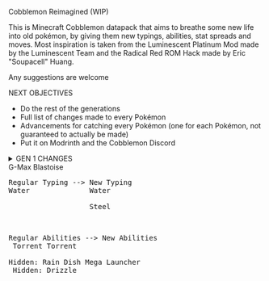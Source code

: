 Cobblemon Reimagined (WIP)

This is Minecraft Cobblemon datapack that aims to breathe some new life into old pokémon, by giving them new typings, abilities, stat spreads and moves. Most inspiration is taken from the Luminescent Platinum
Mod made by the Luminescent Team and the Radical Red ROM Hack made by Eric "Soupacell" Huang.

Any suggestions are welcome

NEXT OBJECTIVES
- Do the rest of the generations
- Full list of changes made to every Pokémon
- Advancements for catching every Pokémon (one for each Pokémon, not guaranteed to actually be made)
- Put it on Modrinth and the Cobblemon Discord

<details>
<summary>GEN 1 CHANGES</summary>

<details>
<summary>Bulbasaur</summary>
<pre>
Regular Abilities --> New Abilities <br>
Overgrow              Overgrow <br>
Hidden: Chlorophyll   Chlorophyll <br>
                      Hidden: Grassy Surge <br>
</pre>
</details>

<details>
<summary>Ivysaur</summary>
<pre>
Regular Abilities --> New Abilities <br>
Overgrow              Overgrow <br>
Hidden: Chlorophyll   Chlorophyll <br>
                      Hidden: Grassy Surge <br>
</pre>
</details>

<details>
<summary>Venusaur</summary>
<pre>
Regular Abilities --> New Abilities <br>
Overgrow              Thick Fat <br>
Hidden: Chlorophyll   Chlorophyll <br>
                      Hidden: Grassy Surge <br>
</pre>
</details>

<details>
<summary>G-Max Venusaur</summary>
<pre>
Regular Abilities --> New Abilities <br>
Overgrow              Thick Fat <br>
Hidden: Chlorophyll   Chlorophyll <br>
                      Hidden: Grassy Surge <br>
</pre>
</details>

<details>
<summary>Charmander</summary>
<pre>
Regular Abilities --> New Abilities <br>
Blaze                 Blaze <br>
Hidden: Solar Power   Solar Power <br>
                      Hidden: Drought <br>
</pre>
</details>

<details>
<summary>Charmeleon</summary>
<pre>
Regular Abilities --> New Abilities <br>
Blaze                 Blaze <br>
Hidden: Solar Power   Solar Power <br>
                      Hidden: Drought <br>
</pre>
</details>

<details>
<summary>Charizard</summary>
<pre>
Regular Abilities --> New Abilities <br>
Blaze                 Blaze <br>
Hidden: Solar Power   Solar Power <br>
                      Hidden: Drought <br>
</pre>
</details>

<details>
<summary>G-Max Charizard</summary>
<pre>
Regular Abilities --> New Abilities <br>
Blaze                 Blaze <br>
Hidden: Solar Power   Solar Power <br>
                      Hidden: Drought <br>
</pre>
</details>

<details>
<summary>Squirtle</summary>
<pre>
Regular Abilities --> New Abilities <br>
Torrent               Torrent <br>
Hidden: Rain Dish     Rain Dish <br>
                      Hidden: Drizzle <br>
</pre>
</details>

<details>
<summary>Wartorle</summary>
<pre>
Regular Abilities --> New Abilities <br>
Torrent               Torrent <br>
Hidden: Rain Dish     Rain Dish <br>
                      Hidden: Drizzle <br>
</pre>
</details>

<details>
<summary>Blastoise</summary>
<pre>
Regular Typing --> New Typing
Water              Water <br>
                   Steel <br>

Regular Abilities --> New Abilities <br>
Torrent               Torrent <br>
Hidden: Rain Dish     Mega Launcher <br>
                      Hidden: Drizzle <br>
</pre>
</details>

<summary>Mega Blastoise</summary>
<pre>
Regular Typing --> New Typing
Water              Water <br>
                   Steel <br>
</pre>
</details>

<summary>G-Max Blastoise</summary>
<pre>
Regular Typing --> New Typing
Water              Water <br>
                   Steel <br>

Regular Abilities --> New Abilities <br>
Torrent               Torrent <br>
Hidden: Rain Dish     Mega Launcher <br>
                      Hidden: Drizzle <br>
</pre>
</details>

</details>